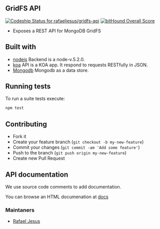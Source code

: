 ## GridFS API

[ ![Codeship Status for rafaeljesus/gridfs-api](https://codeship.com/projects/79578d40-8337-0133-c7cc-2e117485f168/status?branch=master)](https://codeship.com/projects/121751)
[![bitHound Overall Score](https://www.bithound.io/github/rafaeljesus/gridfs-api/badges/score.svg)](https://www.bithound.io/github/rafaeljesus/gridfs-api)

* Exposes a REST API for MongoDB GridFS

## Built with
- [nodejs](https://https://nodejs.org) Backend is a node-v.5.2.0.
- [koa](http://koajs.com) API is a KOA app. It respond to requests RESTfully in JSON.
- [Mongodb](https://www.mongodb.com) Mongodb as a data store.

## Running tests
To run a suite tests execute:
```bash
npm test
```

## Contributing
- Fork it
- Create your feature branch (`git checkout -b my-new-feature`)
- Commit your changes (`git commit -am 'Add some feature'`)
- Push to the branch (`git push origin my-new-feature`)
- Create new Pull Request

## API documentation
We use source code comments to add documentation.

You can browse an HTML documenation at [docs](http://gridfs-api.herokuapp.com/apidoc/index.html)

### Maintaners

* [Rafael Jesus](https://github.com/rafaeljesus)
